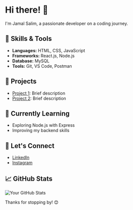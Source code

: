# Hi there! 👋

I'm Jamal Salim, a passionate developer on a coding journey.

## 🔧 Skills & Tools

- **Languages:** HTML, CSS, JavaScript
- **Frameworks:** React.js, Node.js
- **Database:** MySQL
- **Tools:** Git, VS Code, Postman

## 🚀 Projects

- [Project 1](link-to-project-1): Brief description
- [Project 2](link-to-project-2): Brief description

## 🌱 Currently Learning

- Exploring Node.js with Express
- Improving my backend skills

## 💬 Let's Connect

- [LinkedIn](https://www.linkedin.com/in/jamalsalim-js12/)
- [Instagram](https://www.instagram.com/jamalsalim.js12/)

## 📈 GitHub Stats

![Your GitHub Stats](https://github-readme-stats.vercel.app/api?username=jamalsalim-js12&show_icons=true&theme=radical)

Thanks for stopping by! 😊
